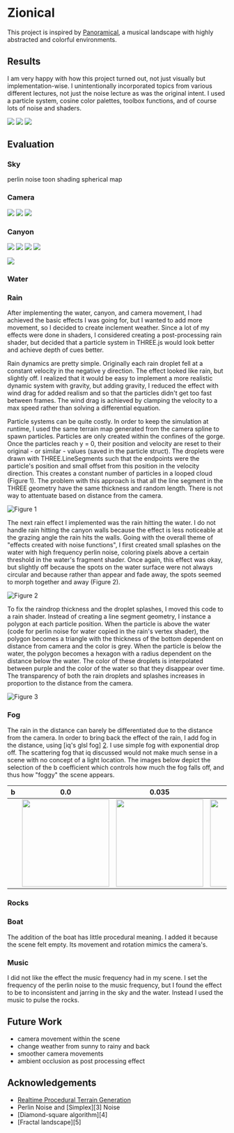 # Zionical

This project is inspired by [Panoramical][1], a musical landscape with highly abstracted and colorful environments. 

## Results

I am very happy with how this project turned out, not just visually but implementation-wise. I unintentionally incorporated topics from various different lectures, not just the noise lecture as was the original intent. I used a particle system, cosine color palettes, toolbox functions, and of course lots of noise and shaders.  

![](./images/final1.jpg) ![](./images/final2.png) ![](./images/final3.jpg)

## Evaluation

### Sky
perlin noise
toon shading
spherical map

### Camera
![](./images/map1.png) ![](./images/map2.png) ![](./images/map3.png)

### Canyon
![](./images/los-res.png) ![](./images/no-gaussian.png) ![](./images/no-widen.png) ![](./images/widen.png)

![](./images/terrain.png)

### Water

### Rain
After implementing the water, canyon, and camera movement, I had achieved the basic effects I was going for, but I wanted to add more movement, so I decided to create inclement weather. Since a lot of my effects were done in shaders, I considered creating a post-processing rain shader, but decided that a particle system in THREE.js would look better and achieve depth of cues better. 

Rain dynamics are pretty simple. Originally each rain droplet fell at a constant velocity in the negative y direction. The effect looked like rain, but slightly off. I realized that it would be easy to implement a more realistic dynamic system with gravity, but adding gravity, I reduced the effect with wind drag for added realism and so that the particles didn't get too fast between frames. The wind drag is achieved by clamping the velocity to a max speed rather than solving a differential equation.

Particle systems can be quite costly. In order to keep the simulation at runtime, I used the same terrain map generated from the camera spline to spawn particles. Particles are only created within the confines of the gorge. Once the particles reach y = 0, their position and velocity are reset to their original - or similar - values (saved in the particle struct). The droplets were drawn with THREE.LineSegments such that the endpoints were the particle's position and small offset from this position in the velocity direction. This creates a constant number of particles in a looped cloud (Figure 1). The problem with this approach is that all the line segment in the THREE geometry have the same thickness and random length. There is not way to attentuate based on distance from the camera.

![Figure 1](./images/raincloud.png)

The next rain effect I implemented was the rain hitting the water. I do not handle rain hitting the canyon walls because the effect is less noticeable at the grazing angle the rain hits the walls. Going with the overall theme of "effects created with noise functions", I first created small splashes on the water with high frequency perlin noise, coloring pixels above a certain threshold in the water's fragment shader. Once again, this effect was okay, but slightly off because the spots on the water surface were not always circular and because rather than appear and fade away, the spots seemed to morph together and away (Figure 2).  

![Figure 2](./images/raindrops.png)

To fix the raindrop thickness and the droplet splashes, I moved this code to a rain shader. Instead of creating a line segment geometry, I instance a polygon at each particle position. When the particle is above the water (code for perlin noise for water copied in the rain's vertex shader), the polygon becomes a triangle with the thickness of the bottom dependent on distance from camera and the color is grey. When the particle is below the water, the polygon becomes a hexagon with a radius dependent on the distance below the water. The color of these droplets is interpolated between purple and the color of the water so that they disappear over time. The transparency of both the rain droplets and splashes increases in proportion to the distance from the camera. 

![Figure 3](./images/rain.png)

### Fog
The rain in the distance can barely be differentiated due to the distance from the camera. In order to bring back the effect of the rain, I add fog in the distance, using [iq's glsl fog] [2]. I use simple fog with exponential drop off. The scattering fog that iq discussed would not make much sense in a scene with no concept of a light location. The images below depict the selection of the b coefficient which controls how much the fog falls off, and thus how "foggy" the scene appears.

| b  | 0.0 | 0.035 | 0.1 |
| -----------| ---------- | ------- | ------- |
| | <img src="/images/pre-fog.png" width="200"> | <img src="/images/post-fog.png" width="200"> |  <img src="/images/toomuch-fog.png" width="200"> |

### Rocks

### Boat
The addition of the boat has little procedural meaning. I added it because the scene felt empty. Its movement and rotation mimics the camera's. 

### Music
I did not like the effect the music frequency had in my scene. I set the frequency of the perlin noise to the music frequency, but I found the effect to be to inconsistent and jarring in the sky and the water. Instead I used the music to pulse the rocks. 

## Future Work

* camera movement within the scene
* change weather from sunny to rainy and back
* smoother camera movements  
* ambient occlusion as post processing effect




## Acknowledgements

* [Realtime Procedural Terrain Generation][2] 
* Perlin Noise and [Simplex][3] Noise 
* [Diamond-square algorithm][4]
* [Fractal landscape][5]

[1]: https://vimeo.com/88946422
[2]: http://www.iquilezles.org/www/articles/fog/fog.htm